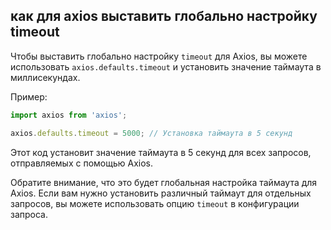 ## как для axios выставить глобально настройку timeout

Чтобы выставить глобально настройку `timeout` для Axios, вы можете использовать `axios.defaults.timeout` и установить значение таймаута в миллисекундах.

Пример:

```javascript
import axios from 'axios';

axios.defaults.timeout = 5000; // Установка таймаута в 5 секунд
```

Этот код установит значение таймаута в 5 секунд для всех запросов, отправляемых с помощью Axios.

Обратите внимание, что это будет глобальная настройка таймаута для Axios. Если вам нужно установить различный таймаут для отдельных запросов, вы можете использовать опцию `timeout` в конфигурации запроса.